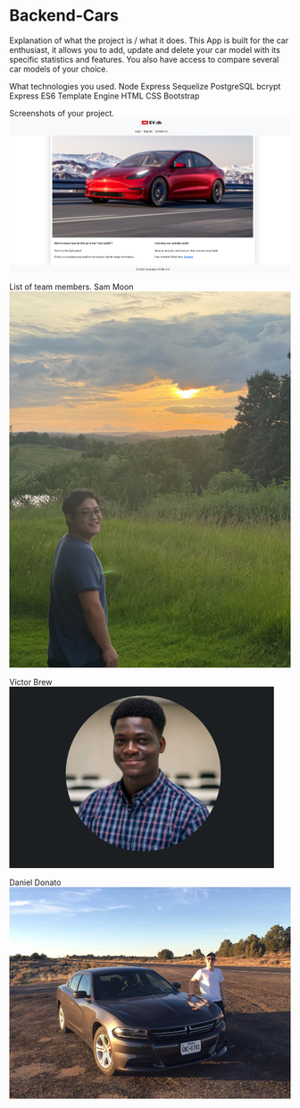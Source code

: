 # Backend-Cars

Explanation of what the project is / what it does.
This App is built for the car enthusiast, it allows you to add, update and delete your car model with its specific statistics and features. You also have access to compare several car models of your choice.


What technologies you used.
Node
Express
Sequelize
PostgreSQL
bcrypt
Express ES6 Template Engine
HTML 
CSS
Bootstrap


Screenshots of your project.
![image info](project.png)



List of team members.
Sam Moon 
![image info](sam.jpg)

Victor Brew
![image info](Victor.png)

Daniel Donato
![image info](Daniel.jpg)
